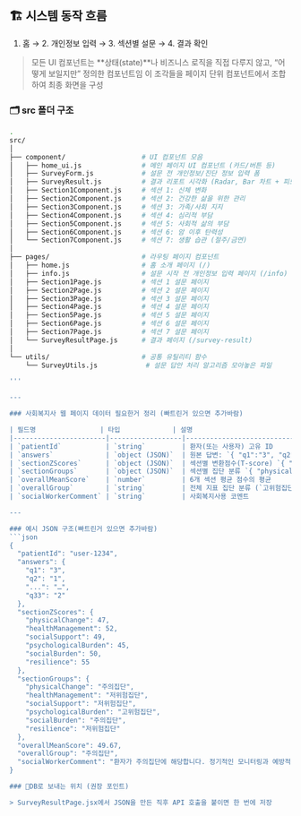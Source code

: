 ## 🏗️ 시스템 동작 흐름

1. 홈 → 2. 개인정보 입력 → 3. 섹션별 설문 → 4. 결과 확인

> 모든 UI 컴포넌트는 **상태(state)**나 비즈니스 로직을 직접 다루지 않고, “어떻게 보일지만” 정의한 컴포넌트임
> 이 조각들을 페이지 단위 컴포넌트에서 조합하여 최종 화면을 구성


### 🗂️ src 폴더 구조
```bash
.
src/
│
├── component/                   # UI 컴포넌트 모음
│   ├── home_ui.js               # 메인 페이지 UI 컴포넌트 (카드/버튼 등)
│   ├── SurveyForm.js            # 설문 전 개인정보/진단 정보 입력 폼
│   ├── SurveyResult.js          # 결과 리포트 시각화 (Radar, Bar 차트 + 피드백)
│   ├── Section1Component.js     # 섹션 1: 신체 변화
│   ├── Section2Component.js     # 섹션 2: 건강한 삶을 위한 관리
│   ├── Section3Component.js     # 섹션 3: 가족/사회 지지
│   ├── Section4Component.js     # 섹션 4: 심리적 부담
│   ├── Section5Component.js     # 섹션 5: 사회적 삶의 부담
│   ├── Section6Component.js     # 섹션 6: 암 이후 탄력성
│   └── Section7Component.js     # 섹션 7: 생활 습관 (절주/금연)
│
├── pages/                       # 라우팅 페이지 컴포넌트
│   ├── home.js                  # 홈 소개 페이지 (/)
│   ├── info.js                  # 설문 시작 전 개인정보 입력 페이지 (/info)
│   ├── Section1Page.js          # 섹션 1 설문 페이지
│   ├── Section2Page.js          # 섹션 2 설문 페이지
│   ├── Section3Page.js          # 섹션 3 설문 페이지
│   ├── Section4Page.js          # 섹션 4 설문 페이지
│   ├── Section5Page.js          # 섹션 5 설문 페이지
│   ├── Section6Page.js          # 섹션 6 설문 페이지
│   ├── Section7Page.js          # 섹션 7 설문 페이지
│   └── SurveyResultPage.js      # 결과 페이지 (/survey-result)
│
└── utils/                       # 공통 유틸리티 함수
    └── SurveyUtils.js            # 설문 답안 처리 알고리즘 모아놓은 파일

'''

---

### 사회복지사 웹 페이지 데이터 필요한거 정리 (빠트린거 있으면 추가바람)

| 필드명                | 타입             | 설명                                                         |
|-----------------------|------------------|--------------------------------------------------------------|
| `patientId`           | `string`         | 환자(또는 사용자) 고유 ID                                    |
| `answers`             | `object (JSON)`  | 원본 답변: `{ "q1":"3", "q2":"1", … }`                       |
| `sectionZScores`      | `object (JSON)`  | 섹션별 변환점수(T-score) `{ "physicalChange": 50, … }`        |
| `sectionGroups`       | `object (JSON)`  | 섹션별 집단 분류 `{ "physicalChange":"주의집단", … }`        |
| `overallMeanScore`    | `number`         | 6개 섹션 평균 점수의 평균                                     |
| `overallGroup`        | `string`         | 전체 지표 집단 분류 (`고위험집단`/`주의집단`/`저위험집단`)    |
| `socialWorkerComment` | `string`         | 사회복지사용 코멘트  

---

### 예시 JSON 구조(빠트린거 있으면 추가바람)
```json
{
  "patientId": "user-1234",
  "answers": {
    "q1": "3",
    "q2": "1",
    "...": "…",
    "q33": "2"
  },
  "sectionZScores": {
    "physicalChange": 47,
    "healthManagement": 52,
    "socialSupport": 49,
    "psychologicalBurden": 45,
    "socialBurden": 50,
    "resilience": 55
  },
  "sectionGroups": {
    "physicalChange": "주의집단",
    "healthManagement": "저위험집단",
    "socialSupport": "저위험집단",
    "psychologicalBurden": "고위험집단",
    "socialBurden": "주의집단",
    "resilience": "저위험집단"
  },
  "overallMeanScore": 49.67,
  "overallGroup": "주의집단",
  "socialWorkerComment": "환자가 주의집단에 해당합니다. 정기적인 모니터링과 예방적 지원이 권장됩니다."
}

### 💾DB로 보내는 위치 (권장 포인트)

> SurveyResultPage.jsx에서 JSON을 만든 직후 API 호출을 붙이면 한 번에 저장
